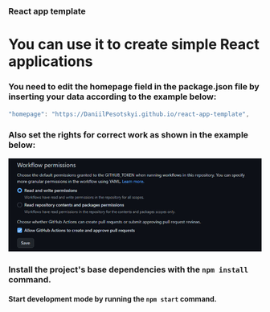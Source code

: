 ### React app template

# You can use it to create simple React applications

### You need to edit the homepage field in the package.json file by inserting your data according to the example below:

```javascript
"homepage": "https://DaniilPesotskyi.github.io/react-app-template",
```

### Also set the rights for correct work as shown in the example below:

<img src='./assets/workflow-perm.jpg' width='650'>

### Install the project's base dependencies with the `npm install` command.

#### Start development mode by running the `npm start` command.